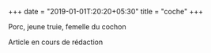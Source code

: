 +++
date = "2019-01-01T:20:20+05:30"
title = "coche"
+++

Porc, jeune truie, femelle du cochon
<!--more-->
Article en cours de rédaction

> 
